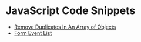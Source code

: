 # JavaScript Code Snippets

+   [Remove Duplicates In An Array of Objects](./removeDuplicatesInAnArrayOfObjects.md)
+   [Form Event List](./formEventList.md)